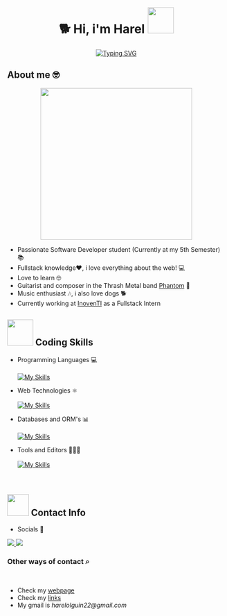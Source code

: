 <h1 align="center">🐕 Hi, i'm Harel <img src="https://www.icegif.com/wp-content/uploads/icegif-5550.gif" height="60"> </h1>
<p align="center">
  <a href="https://git.io/typing-svg"><img src="https://readme-typing-svg.demolab.com?font=Fira+Code&size=40&duration=4500&pause=600&color=F77777&background=A9E2FF00&center=true&vCenter=true&random=false&width=435&height=70&lines=Software+Engineer;Web+Developer" alt="Typing SVG" /></a>
</p>

## About me 🤓
<div align="center">
  <img width="350" src="https://cdn.dribbble.com/users/1162077/screenshots/3848914/media/7ed7d5ca074b48b328150e5a231e8d1f.gif">
</div>

- Passionate Software Developer student (Currently at my 5th Semester) 📚
- Fullstack knowledge❤️, i love everything about the web! 💻
- Love to learn 🤓
- Guitarist and composer in the Thrash Metal band [Phantom](https://linktr.ee/phantomthrash) 🎸
- Music enthusiast 🎶, i also love dogs 🐕
- Currently working at [InovenTI](https://www.linkedin.com/company/inoventi/) as a Fullstack Intern

<h2><img src="https://mir-s3-cdn-cf.behance.net/project_modules/hd/06f21a161921919.63cd7887d0a70.gif" height="60"> Coding Skills</h2>

- Programming Languages 💻<br><br>
[![My Skills](https://skillicons.dev/icons?i=html,css,cs,js,ts,py,java)](https://skillicons.dev)

- Web Technologies ⚛️ <br><br>
[![My Skills](https://skillicons.dev/icons?i=dotnet,nodejs,express,jquery,react,tailwind,bootstrap)](https://skillicons.dev)

- Databases and ORM's 📊 <br><br>
[![My Skills](https://skillicons.dev/icons?i=mysql,postgresql,mongodb,prisma)](https://skillicons.dev)

- Tools and Editors 👨🏻‍💻 <br><br>
[![My Skills](https://skillicons.dev/icons?i=git,bash,docker,vscode,neovim,visualstudio)](https://skillicons.dev)

<br>
<h2><img src="https://www.pngall.com/wp-content/uploads/5/Profile-Avatar-PNG.png" height="50"> Contact Info</h2>

- Socials 📲
<a href="https://www.linkedin.com/in/harel-alejandro-505b5a262/">
  <img src="https://img.shields.io/badge/linkedin-%230077B5.svg?style=for-the-badge&logo=linkedin&logoColor=white">
</a>
<a href="https://www.instagram.com/olguingaytan/">
  <img src="https://img.shields.io/badge/Instagram-%23E4405F.svg?style=for-the-badge&logo=Instagram&logoColor=white">
</a>


### Other ways of contact ⌕
<br>

- Check my [webpage](https://harelolguin.dev)
- Check my [links](https://harelog3.github.io/bio-links/)
- My gmail is _harelolguin22@gmail.com_ 
